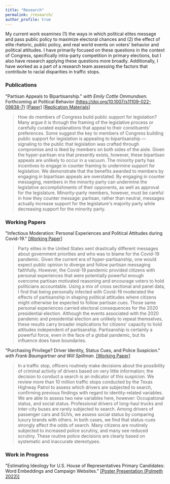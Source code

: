 ```yaml
---
title: "Research"
permalink: /research/
author_profile: true
---
```


My current work examines (1) the ways in which political elites message and pass public policy to maximize electoral chances and (2) the effect of elite rhetoric, public policy, and real world events on voters' behavior and political attitudes. I have primarily focused on these questions in the context of Congress, specifically intra-party competition in primary elections, but I also have research applying these questions more broadly. Additionally, I have worked as a part of a research team assessing the factors that contribute to racial disparities in traffic stops.

### Publications

"Partisan Appeals to Bipartisanship." *with Emily Cottle Ommundsen.*  Forthcoming at Political Behavior [(https://doi.org/10.1007/s11109-022-09838-7)](https://doi.org/10.1007/s11109-022-09838-7) [[Paper]](/files/Case%20Cottle%20Partisan%20Appeals%20to%20Bipartisanship.pdf) [[Replication Materials]](https://github.com/crcase/partisan-appeals-to-bipartisanship)

> How do members of Congress build public support for legislation? Many argue it is through the framing of the legislative process or carefully curated explanations that appeal to their constituents' preferences. Some suggest the key to members of Congress building public support for legislation is appealing to bipartisanship — signaling to the public that legislation was crafted through compromise and is liked by members on both sides of the aisle. Given the hyper-partisan era that presently exists, however, these bipartisan appeals are unlikely to occur in a vacuum. The minority party has incentives to engage in counter framing to undermine support for legislation. We demonstrate that the benefits awarded to members by engaging in bipartisan appeals are overstated. By engaging in counter messaging, members in the minority party can undermine the legislative accomplishments of their opponents, as well as approval for the legislature. Minority-party members, however, must be careful in how they counter message: partisan, rather than neutral, messages actually increase support for the legislature's majority party while decreasing support for the minority party.

### Working Papers

"Infectious Moderation: Personal Experiences and Political Attitudes during Covid-19." [[Working Paper]](/files/infectiousmoderation.pdf)

>Party elites in the United States sent drastically different messages about government priorities and who was to blame for the Covid-19 pandemic. Given the current era of hyper-partisanship, one would expect public opinion to diverge and follow partisan messaging faithfully. However, the Covid-19 pandemic provided citizens with personal experiences that were potentially powerful enough overcome partisan motivated reasoning and encourage voters to hold politicians accountable. Using a mix of cross sectional and panel data, I find that being personally infected with Covid-19 moderated the effects of partisanship in shaping political attitudes where citizens might otherwise be expected to follow partisan cues. Those same personal experiences carried electoral consequences for the 2020 presidential election. Although the events associated with the 2020 pandemic and presidential election are unlikely to repeat themselves, these results carry broader implications for citizens' capacity to hold attitudes independent of partisanship. Partisanship is certainly a powerful force, even in the face of a global pandemic, but its influence does have boundaries.


"Purchasing Privilege? Driver Identity, Status Cues, and Police Suspicion." *with Frank Baumgartner and Will Spillman.* [[Working Paper]](/files/PurchasingPrivilege.pdf)

> In a traffic stop, officers routinely make decisions about the possibility of criminal activity of drivers based on very little information; the decision to conduct a search is an indicator of this suspicion. We review more than 10 million traffic stops conducted by the Texas Highway Patrol to assess which drivers are subjected to search, confirming previous findings with regard to identity-related variables. We are able to assess two new variables here, however: Occupational status, and social status. Professional drivers of long-haul trucks and inter-city buses are rarely subjected to search. Among drivers of passenger cars and SUVs, we assess social status by comparing luxury brands with others. In both cases, we find that status-cues strongly affect the odds of search. Many citizens are routinely subjected to increased police scrutiny, and many see reduced scrutiny. These routine police decisions are clearly based on systematic and inaccurate stereotypes.


### Work in Progress

"Estimating Ideology for U.S. House of Representatives Primary Candidates: Word Embeddings and Campaign Websites." [[Poster Presentation (Polmeth 2022)]](/files/case_wordembeddings.pdf)


